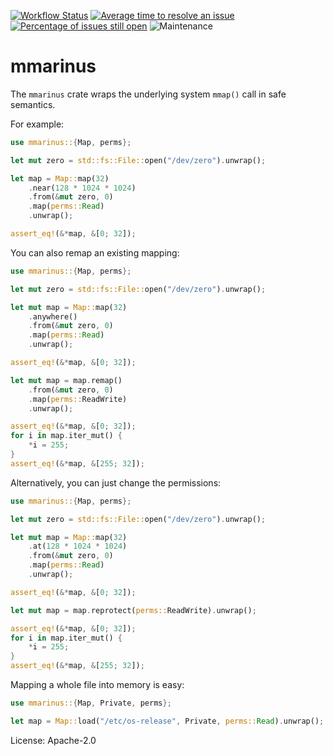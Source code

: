 [![Workflow Status](https://github.com/enarx/mmarinus/workflows/test/badge.svg)](https://github.com/enarx/mmarinus/actions?query=workflow%3A%22test%22)
[![Average time to resolve an issue](https://isitmaintained.com/badge/resolution/enarx/mmarinus.svg)](https://isitmaintained.com/project/enarx/mmarinus "Average time to resolve an issue")
[![Percentage of issues still open](https://isitmaintained.com/badge/open/enarx/mmarinus.svg)](https://isitmaintained.com/project/enarx/mmarinus "Percentage of issues still open")
![Maintenance](https://img.shields.io/badge/maintenance-activly--developed-brightgreen.svg)

# mmarinus

The `mmarinus` crate wraps the underlying system `mmap()` call in safe semantics.

For example:

```rust
use mmarinus::{Map, perms};

let mut zero = std::fs::File::open("/dev/zero").unwrap();

let map = Map::map(32)
    .near(128 * 1024 * 1024)
    .from(&mut zero, 0)
    .map(perms::Read)
    .unwrap();

assert_eq!(&*map, &[0; 32]);
```

You can also remap an existing mapping:

```rust
use mmarinus::{Map, perms};

let mut zero = std::fs::File::open("/dev/zero").unwrap();

let mut map = Map::map(32)
    .anywhere()
    .from(&mut zero, 0)
    .map(perms::Read)
    .unwrap();

assert_eq!(&*map, &[0; 32]);

let mut map = map.remap()
    .from(&mut zero, 0)
    .map(perms::ReadWrite)
    .unwrap();

assert_eq!(&*map, &[0; 32]);
for i in map.iter_mut() {
    *i = 255;
}
assert_eq!(&*map, &[255; 32]);
```

Alternatively, you can just change the permissions:

```rust
use mmarinus::{Map, perms};

let mut zero = std::fs::File::open("/dev/zero").unwrap();

let mut map = Map::map(32)
    .at(128 * 1024 * 1024)
    .from(&mut zero, 0)
    .map(perms::Read)
    .unwrap();

assert_eq!(&*map, &[0; 32]);

let mut map = map.reprotect(perms::ReadWrite).unwrap();

assert_eq!(&*map, &[0; 32]);
for i in map.iter_mut() {
    *i = 255;
}
assert_eq!(&*map, &[255; 32]);
```

Mapping a whole file into memory is easy:

```rust
use mmarinus::{Map, Private, perms};

let map = Map::load("/etc/os-release", Private, perms::Read).unwrap();
```

License: Apache-2.0
